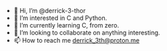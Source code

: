 - 👋 Hi, I’m @derrick-3-thor
- 👀 I’m interested in C and Python.
- 🌱 I’m currently learning C, from zero.
- 💞️ I’m looking to collaborate on anything interesting.
- 📫 How to reach me derrick_3th@proton.me

<!---
derrick-3-thor/derrick-3-thor is a ✨ special ✨ repository because its `README.md` (this file) appears on your GitHub profile.
You can click the Preview link to take a look at your changes.
--->
